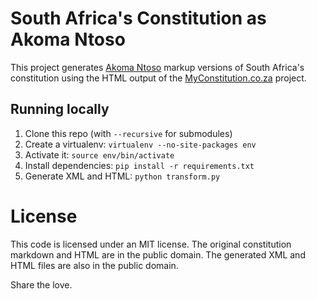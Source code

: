 # South Africa's Constitution as Akoma Ntoso

This project generates [Akoma Ntoso](http://www.akomantoso.org/) markup versions of South Africa's constitution using the HTML output of the [MyConstitution.co.za](http://myconstitution.co.za) project.

## Running locally

1. Clone this repo (with ``--recursive`` for submodules)
2. Create a virtualenv: ``virtualenv --no-site-packages env``
3. Activate it: ``source env/bin/activate``
4. Install dependencies: ``pip install -r requirements.txt``
5. Generate XML and HTML: ``python transform.py``

# License

This code is licensed under an MIT license. The original constitution markdown and HTML are in the public domain. The generated XML and HTML files are also in the public domain.

Share the love.
